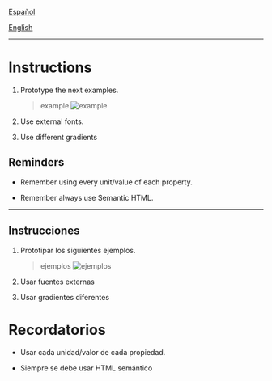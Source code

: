 [Español](#Instrucciones)

[English](#Instructions)

---

# Instructions

1. Prototype the next examples.

   > example
   > ![example](./assets/examples.gif)

2. Use external fonts.

3. Use different gradients

## Reminders

- Remember using every unit/value of each property.

- Remember always use Semantic HTML.

---

## Instrucciones

1. Prototipar los siguientes ejemplos.

   > ejemplos
   > ![ejemplos](./assets/example.gif)

2. Usar fuentes externas

3. Usar gradientes diferentes

# Recordatorios

- Usar cada unidad/valor de cada propiedad.

- Siempre se debe usar HTML semántico
